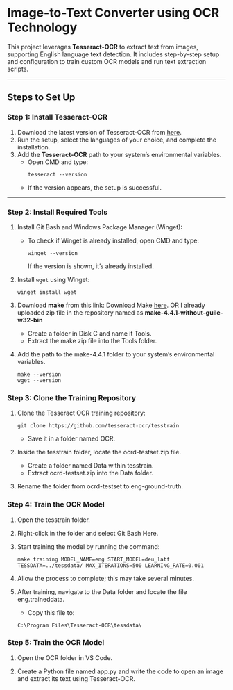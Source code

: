 # Image-to-Text Converter using OCR Technology  

This project leverages **Tesseract-OCR** to extract text from images, supporting English language text detection. It includes step-by-step setup and configuration to train custom OCR models and run text extraction scripts.  

---

## Steps to Set Up  

### Step 1: Install Tesseract-OCR  
1. Download the latest version of Tesseract-OCR from [here](https://github.com/UB-Mannheim/tesseract/wiki).  
2. Run the setup, select the languages of your choice, and complete the installation.  
3. Add the **Tesseract-OCR** path to your system’s environmental variables.  
   - Open CMD and type:  
     ```shell
     tesseract --version
     ```
   - If the version appears, the setup is successful.  

---

### Step 2: Install Required Tools  
1. Install Git Bash and Windows Package Manager (Winget):  
   - To check if Winget is already installed, open CMD and type:  
     ```shell
     winget --version
     ```  
     If the version is shown, it’s already installed.  

2. Install `wget` using Winget:  
   ```shell
   winget install wget
   ```

3. Download **make** from this link:
   Download Make [here](https://sourceforge.net/projects/ezwinports/files/make-4.4.1-without-guile-w32-bin.zip/download?use_mirror=cyfuture).
                                    OR
   I already uploaded zip file in the repository named as **make-4.4.1-without-guile-w32-bin**
   - Create a folder in Disk C and name it Tools.
   - Extract the make zip file into the Tools folder.

5. Add the path to the make-4.4.1 folder to your system’s environmental variables.
   ```shell
   make --version
   wget --version
   ```
   
### Step 3: Clone the Training Repository

1. Clone the Tesseract OCR training repository:
   ```shell
   git clone https://github.com/tesseract-ocr/tesstrain
   ```
   - Save it in a folder named OCR.

2. Inside the tesstrain folder, locate the ocrd-testset.zip file.
   - Create a folder named Data within tesstrain.
   - Extract ocrd-testset.zip into the Data folder.

3. Rename the folder from ocrd-testset to eng-ground-truth.

### Step 4: Train the OCR Model

1. Open the tesstrain folder.

2. Right-click in the folder and select Git Bash Here.

3. Start training the model by running the command:
   ```shell
   make training MODEL_NAME=eng START_MODEL=deu_latf TESSDATA=../tessdata/ MAX_ITERATIONS=500 LEARNING_RATE=0.001
   ```

4. Allow the process to complete; this may take several minutes.

5. After training, navigate to the Data folder and locate the file eng.traineddata.
   - Copy this file to:
   ```text
   C:\Program Files\Tesseract-OCR\tessdata\
   ```
### Step 5: Train the OCR Model

1. Open the OCR folder in VS Code.

2. Create a Python file named app.py and write the code to open an image and extract its text using Tesseract-OCR.

